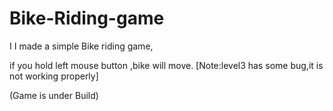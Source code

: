 # Bike-Riding-game

I I made a simple Bike riding game,

if you hold left mouse button ,bike will move.
[Note:level3 has some bug,it is not working properly] 

(Game is under Build)

